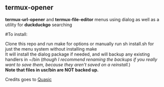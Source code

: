 ## termux-opener

**termux-url-opener** and **termux-file-editor** menus using dialog
as well as a utility for **duckduckgo** searching

#To install:

Clone this repo and run make for options or manually run sh install.sh for just the menu system without installing make<br>
It will install the dialog package if needed, and will backup any existing handlers in ~/bin  (*though I recommend renaming the backups if you really want to save them, because they aren't saved on a reinstall.*)<br>
**Note that files in usr/bin are NOT backed up.**

Credits goes to [Quasic](https://github.com/Quasic/termux-home-bin)
